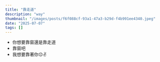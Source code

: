 ```yaml
---
title: "靠走道"
description: "way"
thumbnail: "/images/posts/f6f088cf-93a1-47a3-b29d-f4b991ee4340.jpeg"
date: "2025-07-07"
tags: []
---
```

- 你想要靠窗還是靠走道
- 靠窗吧
- 我想要靠著你😔✌️
